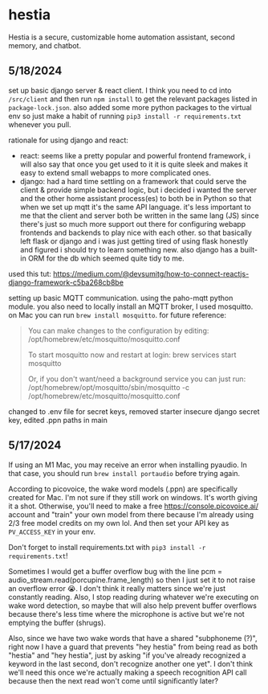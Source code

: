 # hestia
Hestia is a secure, customizable home automation assistant, second memory, and chatbot.

## 5/18/2024

set up basic django server & react client. I think you need to cd into `/src/client` and then run `npm install` to get the relevant packages listed in `package-lock.json`. also added some more python packages to the virtual env so just make a habit of running `pip3 install -r requirements.txt` whenever you pull.

rationale for using django and react:
- react: seems like a pretty popular and powerful frontend framework, i will also say that once you get used to it it is quite sleek and makes it easy to extend small webapps to more complicated ones.
- django: had a hard time settling on a framework that could serve the client & provide simple backend logic, but i decided i wanted the server and the other home assistant process(es) to both be in Python so that when we set up mqtt it's the same API language. it's less important to me that the client and server both be written in the same lang (JS) since there's just so much more support out there for configuring webapp frontends and backends to play nice with each other. so that basically left flask or django and i was just getting tired of using flask honestly and figured i should try to learn something new. also django has a built-in ORM for the db which seemed quite tidy to me.

used this tut: https://medium.com/@devsumitg/how-to-connect-reactjs-django-framework-c5ba268cb8be

setting up basic MQTT communication. using the paho-mqtt python module. you also need to locally install an MQTT broker, I used mosquitto. on Mac you can run `brew install mosquitto`. for future reference:
<blockquote> 

You can make changes to the configuration by editing:
    /opt/homebrew/etc/mosquitto/mosquitto.conf

To start mosquitto now and restart at login:
  brew services start mosquitto

Or, if you don't want/need a background service you can just run:
  /opt/homebrew/opt/mosquitto/sbin/mosquitto -c /opt/homebrew/etc/mosquitto/mosquitto.conf

</blockquote>

changed to .env file for secret keys, removed starter insecure django secret key, edited .ppn paths in main


## 5/17/2024

If using an M1 Mac, you may receive an error when installing pyaudio. In that case, you should run `brew install portaudio` before trying again.

According to picovoice, the wake word models (.ppn) are specifically created for Mac. I'm not sure if they still work on windows. It's worth giving it a shot. Otherwise, you'll need to make a free https://console.picovoice.ai/ account and "train" your own model from there because I'm already using 2/3 free model credits on my own lol. And then set your API key as `PV_ACCESS_KEY` in your env.

Don't forget to install requirements.txt with `pip3 install -r requirements.txt`!

Sometimes I would get a buffer overflow bug with the line pcm = audio_stream.read(porcupine.frame_length) so then I just set it to not raise an overflow error :sob:. I don't think it really matters since we're just constantly reading. Also, I stop reading during whatever we're executing on wake word detection, so maybe that will also help prevent buffer overflows because there's less time where the microphone is active but we're not emptying the buffer (shrugs).

Also, since we have two wake words that have a shared "subphoneme (?)", right now I have a guard that prevents "hey hestia" from being read as both "hestia" and "hey hestia", just by asking "if you've already recognized a keyword in the last second, don't recognize another one yet". I don't think we'll need this once we're actually making a speech recognition API call because then the next read won't come until significantly later?